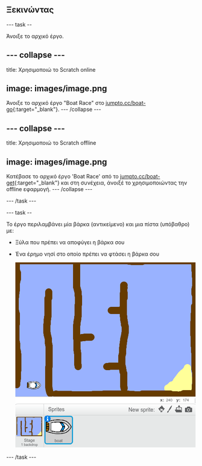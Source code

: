 ## Ξεκινώντας

\--- task --

Άνοιξε το αρχικό έργο.

## \--- collapse \---

title: Χρησιμοποιώ το Scratch online

## image: images/image.png

Άνοιξε το αρχικό έργο "Boat Race" στο [jumpto.cc/boat-go](https://scratch.mit.edu/projects/63958014/#editor){:target="_blank"}. \--- /collapse \---

## \--- collapse \---

title: Χρησιμοποιώ το Scratch offline

## image: images/image.png

Κατέβασε το αρχικό έργο 'Boat Race' από το [jumpto.cc/boat-get](http:jumpto.cc/boat-get){:target="_blank"} και στη συνέχεια, άνοιξέ το χρησιμοποιώντας την offline εφαρμογή. \--- /collapse \---

\--- /task \---

\--- task --

Το έργο περιλαμβάνει μία βάρκα (αντικείμενο) και μια πίστα (υπόβαθρο) με:

- Ξύλα που πρέπει να αποφύγει η βάρκα σου
- Ένα έρημο νησί στο οποίο πρέπει να φτάσει η βάρκα σου
    
    ![screenshot](images/boat-starter.png)

\--- /task \---